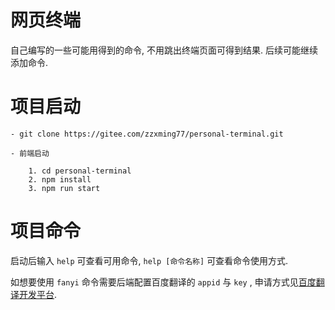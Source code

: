 # 网页终端

自己编写的一些可能用得到的命令, 不用跳出终端页面可得到结果. 后续可能继续添加命令.

# 项目启动

```
- git clone https://gitee.com/zzxming77/personal-terminal.git

- 前端启动

    1. cd personal-terminal
    2. npm install
    3. npm run start

```

# 项目命令

启动后输入 `help` 可查看可用命令, `help [命令名称]` 可查看命令使用方式.

如想要使用 `fanyi` 命令需要后端配置百度翻译的 `appid` 与 `key` , 申请方式见[百度翻译开发平台](https://api.fanyi.baidu.com/product/11).
